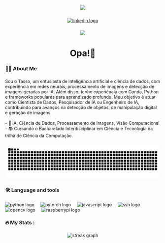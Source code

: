 <div align="center">
  <img height="150" src="https://media2.giphy.com/media/v1.Y2lkPTc5MGI3NjExb3Z2ZHcyNjJ2anRsbGR5emdvcXhtcG81NHFuOGlyYmZ0NHVpZG5tZCZlcD12MV9pbnRlcm5hbF9naWZfYnlfaWQmY3Q9Zw/BCvbzJuin1pM6Dyutg/giphy.gif"  />
</div>

###

<div align="center">
  <a href="https://www.linkedin.com/in/tassocanellas/" target="_blank">
    <img src="https://img.shields.io/static/v1?message=LinkedIn&logo=linkedin&label=&color=0077B5&logoColor=white&labelColor=&style=for-the-badge" height="25" alt="linkedin logo"  />
  </a>
</div>

###

<div align="center">
  <img src="https://visitor-badge.laobi.icu/badge?page_id=tasso-canellas.tasso-canellas&"  />
</div>

###

<h1 align="center">Opa!👋</h1>

###

<h3 align="left">👩‍💻  About Me</h3>

###

<p align="left">Sou o Tasso, um entusiasta de inteligência artificial e ciência de dados, com experiência em redes neurais, processamento de imagens e detecção de imagens geradas por IA.  Além disso, tenho experiência com Conda, Python e frameworks populares para aprendizado profundo. Meu objetivo é atuar como Cientista de Dados, Pesquisador de IA ou Engenheiro de IA, contribuindo para avanços na detecção de objetos, de manipulação digital e geração de imagens.<br><br>- 🔭 IA, Ciência de Dados, Processamento de Imagens, Visão Computacional<br>- 📚 Cursando o Bacharelado Interdisciplinar em Ciência e Tecnologia na trilha de Ciência da Computação.</p>

###

<img src="https://raw.githubusercontent.com/tasso-canellas/tasso-canellas/output/snake.svg" alt="Snake animation" />

###

<h3 align="left">🛠 Language and tools</h3>

###

<div align="left">
  <img src="https://cdn.jsdelivr.net/gh/devicons/devicon/icons/python/python-original.svg" height="40" alt="python logo"  />
  <img width="12" />
  <img src="https://cdn.jsdelivr.net/gh/devicons/devicon/icons/pytorch/pytorch-original.svg" height="40" alt="pytorch logo"  />
  <img width="12" />
  <img src="https://cdn.jsdelivr.net/gh/devicons/devicon/icons/javascript/javascript-original.svg" height="40" alt="javascript logo"  />
  <img width="12" />
  <img src="https://cdn.jsdelivr.net/gh/devicons/devicon/icons/ssh/ssh-original.svg" height="40" alt="ssh logo"  />
  <img width="12" />
  <img src="https://cdn.jsdelivr.net/gh/devicons/devicon/icons/opencv/opencv-original.svg" height="40" alt="opencv logo"  />
  <img width="12" />
  <img src="https://cdn.jsdelivr.net/gh/devicons/devicon/icons/raspberrypi/raspberrypi-original.svg" height="40" alt="raspberrypi logo"  />
</div>

###

<h3 align="left">🔥   My Stats :</h3>

###

<div align="center">
  <img src="https://streak-stats.demolab.com?user=tasso-canellas&locale=en&mode=daily&theme=dark&hide_border=false&border_radius=5&order=3" height="220" alt="streak graph"  />
</div>

###
